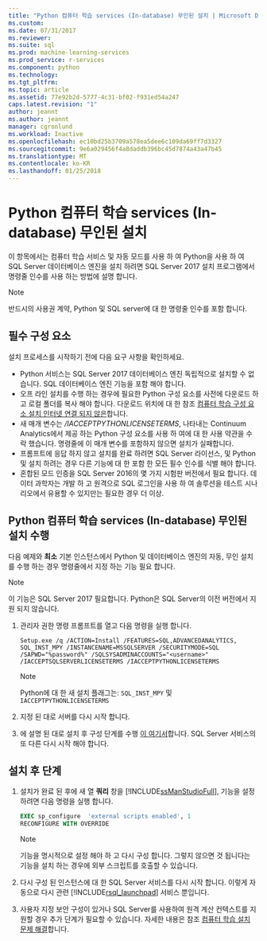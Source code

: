 ```yaml
---
title: "Python 컴퓨터 학습 services (In-database) 무인된 설치 | Microsoft Docs"
ms.custom: 
ms.date: 07/31/2017
ms.reviewer: 
ms.suite: sql
ms.prod: machine-learning-services
ms.prod_service: r-services
ms.component: python
ms.technology: 
ms.tgt_pltfrm: 
ms.topic: article
ms.assetid: 77e92b2d-5777-4c31-bf02-f931ed54a247
caps.latest.revision: "1"
author: jeannt
ms.author: jeannt
manager: cgronlund
ms.workload: Inactive
ms.openlocfilehash: ec10bd25b3709a578ea5dee6c109da69ff7d3327
ms.sourcegitcommit: 9e6a029456f4a8daddb396bc45d7874a43a47b45
ms.translationtype: MT
ms.contentlocale: ko-KR
ms.lasthandoff: 01/25/2018
---
```

# <a name="unattended-installation-of-python-machine-learning-services-in-database"></a>Python 컴퓨터 학습 services (In-database) 무인된 설치

이 항목에서는 컴퓨터 학습 서비스 및 자동 모드를 사용 하 여 Python을 사용 하 여 SQL Server 데이터베이스 엔진을 설치 하려면 SQL Server 2017 설치 프로그램에서 명령줄 인수를 사용 하는 방법에 설명 합니다.

> [!NOTE]
> 반드시의 사용권 계약, Python 및 SQL server에 대 한 명령줄 인수를 포함 합니다.

## <a name="prerequisites"></a>필수 구성 요소

설치 프로세스를 시작하기 전에 다음 요구 사항을 확인하세요.

+ Python 서비스는 SQL Server 2017 데이터베이스 엔진 독립적으로 설치할 수 없습니다. SQL 데이터베이스 엔진 기능을 포함 해야 합니다.
+ 오프 라인 설치를 수행 하는 경우에 필요한 Python 구성 요소를 사전에 다운로드 하 고 로컬 폴더를 복사 해야 합니다. 다운로드 위치에 대 한 참조 [컴퓨터 학습 구성 요소 설치 인터넷 연결 되지 않은](../../advanced-analytics/r-services/installing-ml-components-without-internet-access.md)합니다.
+ 새 매개 변수는 */IACCEPTPYTHONLICENSETERMS*, 나타내는 Continuum Analytics에서 제공 하는 Python 구성 요소를 사용 하 여에 대 한 사용 약관을 수락 했습니다. 명령줄에 이 매개 변수를 포함하지 않으면 설치가 실패합니다.
+ 프롬프트에 응답 하지 않고 설치를 완료 하려면 SQL Server 라이선스, 및 Python 및 설치 하려는 경우 다른 기능에 대 한 포함 한 모든 필수 인수를 식별 해야 합니다.
+  혼합된 모드 인증을 SQL Server 2016의 몇 가지 시험판 버전에서 필요 합니다. 데이터 과학자는 개발 하 고 원격으로 SQL 로그인을 사용 하 여 솔루션을 테스트 시나리오에서 유용할 수 있지만는 필요한 경우 더 이상.

## <a name="perform-an-unattended-installation-of-python-machine-learning-services-in-database"></a>Python 컴퓨터 학습 services (In-database) 무인된 설치 수행

다음 예제와 **최소** 기본 인스턴스에서 Python 및 데이터베이스 엔진의 자동, 무인 설치를 수행 하는 경우 명령줄에서 지정 하는 기능 필요 합니다.

> [!NOTE]
> 이 기능은 SQL Server 2017 필요합니다. Python은 SQL Server의 이전 버전에서 지원 되지 않습니다.

1. 관리자 권한 명령 프롬프트를 열고 다음 명령을 실행 합니다.

    ```  
    Setup.exe /q /ACTION=Install /FEATURES=SQL,ADVANCEDANALYTICS, SQL_INST_MPY /INSTANCENAME=MSSQLSERVER /SECURITYMODE=SQL /SAPWD="%password%" /SQLSYSADMINACCOUNTS="<username>" /IACCEPTSQLSERVERLICENSETERMS /IACCEPTPYTHONLICENSETERMS
    ```

    > [!NOTE]
    > 
    > Python에 대 한 새 설치 플래그는: `SQL_INST_MPY` 및`IACCEPTPYTHONLICENSETERMS`

2. 지정 된 대로 서버를 다시 시작 합니다.
3. 에 설명 된 대로 설치 후 구성 단계를 수행 [이 여기서](#bkmk_PostInstall)합니다. SQL Server 서비스의 또 다른 다시 시작 해야 합니다.

## <a name = "bkmk_PostInstall"></a>설치 후 단계

1.  설치가 완료 된 후에 새 열 **쿼리** 창을 [!INCLUDE[ssManStudioFull](../../includes/ssmanstudiofull-md.md)], 기능을 설정 하려면 다음 명령을 실행 합니다.

    ```SQL
    EXEC sp_configure  'external scripts enabled', 1
    RECONFIGURE WITH OVERRIDE
    ```
  
    > [!NOTE]
    >  기능을 명시적으로 설정 해야 하 고 다시 구성 합니다. 그렇지 않으면 것 됩니다는 기능을 설치 하는 경우에 외부 스크립트를 호출할 수 있습니다.
  
3.  다시 구성 된 인스턴스에 대 한 SQL Server 서비스를 다시 시작 합니다. 이렇게 자동으로 다시 관련 [!INCLUDE[rsql_launchpad](../../includes/rsql-launchpad-md.md)] 서비스 뿐입니다.

3. 사용자 지정 보안 구성이 있거나 SQL Server를 사용하여 원격 계산 컨텍스트를 지원할 경우 추가 단계가 필요할 수 있습니다. 자세한 내용은 참조 [컴퓨터 학습 설치 문제 해결](../machine-learning-troubleshooting-faq.md)합니다.
